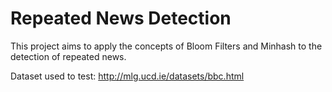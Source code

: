 # Repeated News Detection

This project aims to apply the concepts of Bloom Filters and Minhash to the detection of repeated news.

Dataset used to test: http://mlg.ucd.ie/datasets/bbc.html